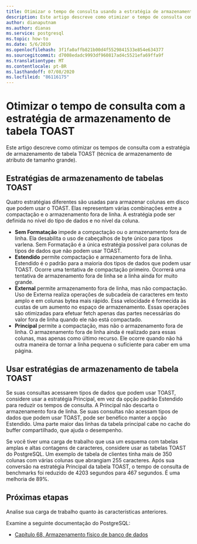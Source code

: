 ```yaml
---
title: Otimizar o tempo de consulta usando a estratégia de armazenamento de tabela do sistema no banco de dados do Azure para PostgreSQL-servidor único
description: Este artigo descreve como otimizar o tempo de consulta com a estratégia de armazenamento da tabela do sistema em um banco de dados do Azure para PostgreSQL-servidor único.
author: dianaputnam
ms.author: dianas
ms.service: postgresql
ms.topic: how-to
ms.date: 5/6/2019
ms.openlocfilehash: 3f1fa0affb821b00d4f5529841533e854e634377
ms.sourcegitcommit: d7008edadc9993df960817ad4c5521efa69ffa9f
ms.translationtype: MT
ms.contentlocale: pt-BR
ms.lasthandoff: 07/08/2020
ms.locfileid: "86116175"
---
```

# <a name="optimize-query-time-with-the-toast-table-storage-strategy"></a>Otimizar o tempo de consulta com a estratégia de armazenamento de tabela TOAST 
Este artigo descreve como otimizar os tempos de consulta com a estratégia de armazenamento de tabela TOAST (técnica de armazenamento de atributo de tamanho grande).

## <a name="toast-table-storage-strategies"></a>Estratégias de armazenamento de tabelas TOAST
Quatro estratégias diferentes são usadas para armazenar colunas em disco que podem usar o TOAST. Elas representam várias combinações entre a compactação e o armazenamento fora de linha. A estratégia pode ser definida no nível do tipo de dados e no nível da coluna.
- **Sem Formatação** impede a compactação ou o armazenamento fora de linha. Ela desabilita o uso de cabeçalhos de byte único para tipos varlena. Sem Formatação é a única estratégia possível para colunas de tipos de dados que não podem usar TOAST.
- **Estendido** permite compactação e armazenamento fora de linha. Estendido é o padrão para a maioria dos tipos de dados que podem usar TOAST. Ocorre uma tentativa de compactação primeiro. Ocorrerá uma tentativa de armazenamento fora de linha se a linha ainda for muito grande.
- **External** permite armazenamento fora de linha, mas não compactação. Uso de Externa realiza operações de subcadeia de caracteres em texto amplo e em colunas bytea mais rápido. Essa velocidade é fornecida às custas de um aumento no espaço de armazenamento. Essas operações são otimizadas para efetuar fetch apenas das partes necessárias do valor fora de linha quando ele não está compactado.
- **Principal** permite a compactação, mas não o armazenamento fora de linha. O armazenamento fora de linha ainda é realizado para essas colunas, mas apenas como último recurso. Ele ocorre quando não há outra maneira de tornar a linha pequena o suficiente para caber em uma página.

## <a name="use-toast-table-storage-strategies"></a>Usar estratégias de armazenamento de tabela TOAST
Se suas consultas acessarem tipos de dados que podem usar TOAST, considere usar a estratégia Principal, em vez da opção padrão Estendido para reduzir os tempos de consulta. A Principal não descarta o armazenamento fora de linha. Se suas consultas não acessam tipos de dados que podem usar TOAST, pode ser benéfico manter a opção Estendido. Uma parte maior das linhas da tabela principal cabe no cache do buffer compartilhado, que ajuda o desempenho.

Se você tiver uma carga de trabalho que usa um esquema com tabelas amplas e altas contagens de caracteres, considere usar as tabelas TOAST do PostgreSQL. Um exemplo de tabela de clientes tinha mais de 350 colunas com várias colunas que abrangiam 255 caracteres. Após sua conversão na estratégia Principal da tabela TOAST, o tempo de consulta de benchmarks foi reduzido de 4203 segundos para 467 segundos. É uma melhoria de 89%.

## <a name="next-steps"></a>Próximas etapas
Analise sua carga de trabalho quanto às características anteriores. 

Examine a seguinte documentação do PostgreSQL: 
- [Capítulo 68, Armazenamento físico de banco de dados](https://www.postgresql.org/docs/current/storage-toast.html) 